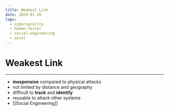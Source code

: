 ```yaml
---
title: Weakest Link
date: 2024-01-26
tags:
  - cybersecurity
  - human-factor
  - social-engineering
  - osint
---
```


# Weakest Link

---

- **inexpensive** compared to physical attacks
- not limited by distance and geography
- difficult to **track** and **identify**
- reusable to attack other systems
- [[Social Engineering]]
